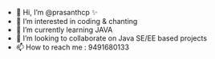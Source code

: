 - 👋 Hi, I’m @prasanthcp ✨
- 👀 I’m interested in coding & chanting
- 🌱 I’m currently learning JAVA
- 💞️ I’m looking to collaborate on Java SE/EE based projects
- 📫 How to reach me : 9491680133

<!---
prasanthcp/prasanthcp is a ✨ special ✨ repository because its `README.md` (this file) appears on your GitHub profile.
You can click the Preview link to take a look at your changes.
--->
